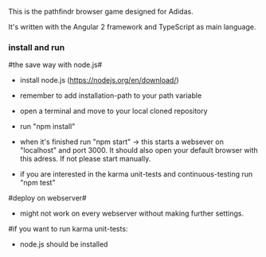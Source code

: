 This is the pathfindr browser game designed for Adidas.

It's written with the Angular 2 framework and TypeScript as main language.

### install and run ###

#the save way with node.js#

- install node.js (https://nodejs.org/en/download/)
- remember to add installation-path to your path variable
- open a terminal and move to your local cloned repository
- run "npm install"
- when it's finished run "npm start"
-> this starts a websever on "localhost" and port 3000. It should also open your default browser
with this adress. If not please start manually. 

- if you are interested in the karma unit-tests and continuous-testing run "npm test"

#deploy on webserver#
- might not work on every webserver without making further settings.


#if you want to run karma unit-tests:
- node.js should be installed


#